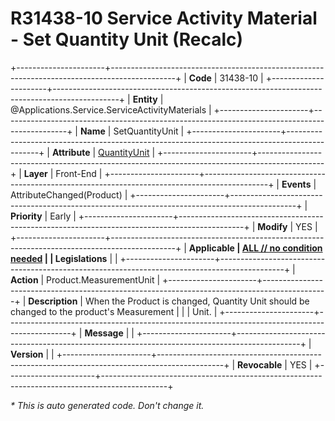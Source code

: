 ﻿---
erp.type: front-end-business-rule
erp.entity: Applications.Service.ServiceActivityMaterials
---

# R31438-10 Service Activity Material - Set Quantity Unit (Recalc)
+----------------------+----------------------------------------------------------------------------------------------+
| **Code**             | 31438-10                                                                                     |
+----------------------+----------------------------------------------------------------------------------------------+
| **Entity**           | @Applications.Service.ServiceActivityMaterials                                               |
+----------------------+----------------------------------------------------------------------------------------------+
| **Name**             | SetQuantityUnit                                                                              |
+----------------------+----------------------------------------------------------------------------------------------+
| **Attribute**        | [QuantityUnit](../entities/Applications.Service.ServiceActivityMaterials.md#quantityunit)    |
+----------------------+----------------------------------------------------------------------------------------------+
| **Layer**            | Front-End                                                                                    |
+----------------------+----------------------------------------------------------------------------------------------+
| **Events**           | AttributeChanged(Product)                                                                    |
+----------------------+----------------------------------------------------------------------------------------------+
| **Priority**         | Early                                                                                        |
+----------------------+----------------------------------------------------------------------------------------------+
| **Modify**           | YES                                                                                          |
+----------------------+----------------------------------------------------------------------------------------------+
| **Applicable         | [ALL // no condition needed](xref:applicable-legislations)                                   |
| Legislations**       |                                                                                              |
+----------------------+----------------------------------------------------------------------------------------------+
| **Action**           | Product.MeasurementUnit                                                                      |
+----------------------+----------------------------------------------------------------------------------------------+
| **Description**      | When the Product is changed, Quantity Unit should be changed to the product's Measurement    |
|                      | Unit.                                                                                        |
+----------------------+----------------------------------------------------------------------------------------------+
| **Message**          |                                                                                              |
+----------------------+----------------------------------------------------------------------------------------------+
| **Version**          |                                                                                              |
+----------------------+----------------------------------------------------------------------------------------------+
| **Revocable**        | YES                                                                                          |
+----------------------+----------------------------------------------------------------------------------------------+

*\* This is auto generated code. Don't change it.*
